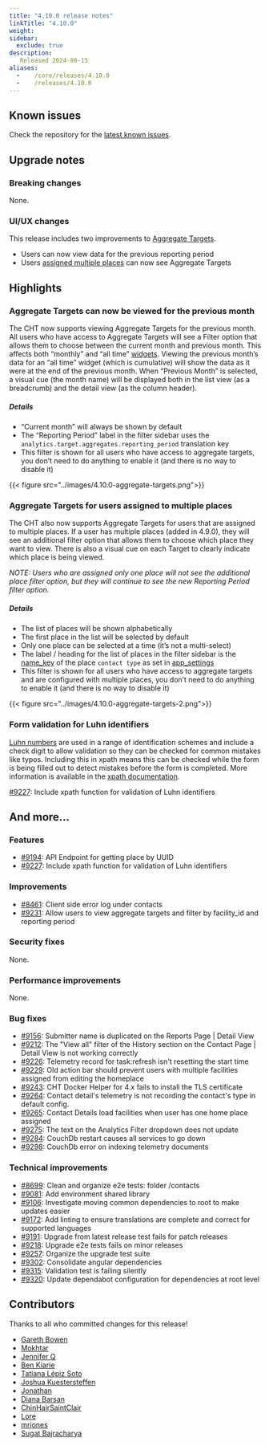 ```yaml
---
title: "4.10.0 release notes"
linkTitle: "4.10.0"
weight:
sidebar:
  exclude: true
description:
   Released 2024-08-15
aliases:
  -    /core/releases/4.10.0
  -    /releases/4.10.0
---
```


## Known issues

Check the repository for the [latest known issues](https://github.com/medic/cht-core/issues?q=is%3Aissue+label%3A%22Affects%3A+4.10.0%22).

## Upgrade notes

### Breaking changes

None.

### UI/UX changes

This release includes two improvements to [Aggregate Targets](https://docs.communityhealthtoolkit.org/apps/features/supervision/#chw-aggregate-targets).

- Users can now view data for the previous reporting period
- Users [assigned multiple places](https://docs.communityhealthtoolkit.org/releases/4.9.0/#uiux-changes) can now see Aggregate Targets


## Highlights

### Aggregate Targets can now be viewed for the previous month
The CHT now supports viewing Aggregate Targets for the previous month. All users who have access to Aggregate Targets will see a Filter option that allows them to choose between the current month and previous month. This affects both “monthly” and “all time” [widgets](https://docs.communityhealthtoolkit.org/apps/features/targets/#types-of-widgets). Viewing the previous month’s data for an “all time” widget (which is cumulative) will show the data as it were at the end of the previous month. When “Previous Month” is selected, a visual cue (the month name) will be displayed both in the list view (as a breadcrumb) and the detail view (as the column header).

##### Details
- “Current month” will always be shown by default
- The “Reporting Period” label in the filter sidebar uses the  `analytics.target.aggregates.reporting_period` translation key
- This filter is shown for all users who have access to aggregate targets, you don’t need to do anything to enable it (and there is no way to disable it)

{{< figure src="../images/4.10.0-aggregate-targets.png">}}

### Aggregate Targets for users assigned to multiple places
The CHT also now supports Aggregate Targets for users that are assigned to multiple places. If a user has multiple places (added in 4.9.0), they will see an additional filter option that allows them to choose which place they want to view. There is also a visual cue on each Target to clearly indicate which place is being viewed.

_NOTE: Users who are assigned only one place will not see the additional place filter option, but they will continue to see the new Reporting Period filter option._

##### Details
- The list of places will be shown alphabetically
- The first place in the list will be selected by default
- Only one place can be selected at a time (it’s not a multi-select)
- The label / heading for the list of places in the filter sidebar is the [name_key](https://docs.communityhealthtoolkit.org/apps/reference/app-settings/hierarchy/#app_settingsjson-contact_types) of the place `contact type` as set in [app_settings](https://docs.communityhealthtoolkit.org/apps/reference/app-settings/)
- This filter is shown for all users who have access to aggregate targets and are configured with multiple places, you don’t need to do anything to enable it (and there is no way to disable it)

{{< figure src="../images/4.10.0-aggregate-targets-2.png">}}

### Form validation for Luhn identifiers

[Luhn numbers](https://en.wikipedia.org/wiki/Luhn_algorithm) are used in a range of identification schemes and include a check digit to allow validation so they can be checked for common mistakes like typos. Including this in xpath means this can be checked while the form is being filled out to detect mistakes before the form is completed. More information is available in the [xpath documentation](https://docs.communityhealthtoolkit.org/apps/reference/forms/app/#chtvalidate-luhn).

[#9227](https://github.com/medic/cht-core/issues/9227): Include xpath function for validation of Luhn identifiers

## And more...

### Features

- [#9194](https://github.com/medic/cht-core/issues/9194): API Endpoint for getting place by UUID
- [#9227](https://github.com/medic/cht-core/issues/9227): Include xpath function for validation of Luhn identifiers

### Improvements

- [#8461](https://github.com/medic/cht-core/issues/8461): Client side error log under contacts
- [#9231](https://github.com/medic/cht-core/issues/9231): Allow users to view aggregate targets and filter by facility_id and reporting period

### Security fixes

None.

### Performance improvements

None.

### Bug fixes

- [#9156](https://github.com/medic/cht-core/issues/9156): Submitter name is duplicated on the Reports Page | Detail View
- [#9212](https://github.com/medic/cht-core/issues/9212): The "View all" filter of the History section on the Contact Page | Detail View is not working correctly
- [#9226](https://github.com/medic/cht-core/issues/9226): Telemetry record for task:refresh isn't resetting the start time
- [#9229](https://github.com/medic/cht-core/issues/9229): Old action bar should prevent users with multiple facilities assigned from editing the homeplace
- [#9243](https://github.com/medic/cht-core/issues/9243): CHT Docker Helper for 4.x fails to install the TLS certificate
- [#9264](https://github.com/medic/cht-core/issues/9264): Contact detail's telemetry is not recording the contact's type in default config.
- [#9265](https://github.com/medic/cht-core/issues/9265): Contact Details load facilities when user has one home place assigned
- [#9275](https://github.com/medic/cht-core/issues/9275): The text on the Analytics Filter dropdown does not update
- [#9284](https://github.com/medic/cht-core/issues/9284): CouchDb restart causes all services to go down
- [#9298](https://github.com/medic/cht-core/issues/9298): CouchDb error on indexing telemetry documents

### Technical improvements

- [#8699](https://github.com/medic/cht-core/issues/8699): Clean and organize e2e tests: folder /contacts
- [#9081](https://github.com/medic/cht-core/issues/9081): Add environment shared library
- [#9106](https://github.com/medic/cht-core/issues/9106): Investigate moving common dependencies to root to make updates easier
- [#9172](https://github.com/medic/cht-core/issues/9172): Add linting to ensure translations are complete and correct for supported languages
- [#9191](https://github.com/medic/cht-core/issues/9191): Upgrade from latest release test fails for patch releases
- [#9218](https://github.com/medic/cht-core/issues/9218): Upgrade e2e tests fails on minor releases
- [#9257](https://github.com/medic/cht-core/issues/9257): Organize the upgrade test suite
- [#9302](https://github.com/medic/cht-core/issues/9302): Consolidate angular dependencies
- [#9315](https://github.com/medic/cht-core/issues/9315): Validation test is failing silently
- [#9320](https://github.com/medic/cht-core/issues/9320): Update dependabot configuration for dependencies at root level



## Contributors

Thanks to all who committed changes for this release!

- [Gareth Bowen](https://github.com/garethbowen)
- [Mokhtar](https://github.com/m5r)
- [Jennifer Q](https://github.com/latin-panda)
- [Ben Kiarie](https://github.com/Benmuiruri)
- [Tatiana Lépiz Soto](https://github.com/tatilepizs)
- [Joshua Kuestersteffen](https://github.com/jkuester)
- [Jonathan](https://github.com/jonathanbataire)
- [Diana Barsan](https://github.com/dianabarsan)
- [ChinHairSaintClair](https://github.com/ChinHairSaintClair)
- [Lore](https://github.com/lorerod)
- [mrjones](https://github.com/mrjones-plip)
- [Sugat Bajracharya](https://github.com/sugat009)

